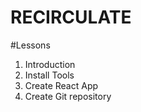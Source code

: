 # RECIRCULATE

#Lessons

1. Introduction
2. Install Tools
3. Create React App
4. Create Git repository
